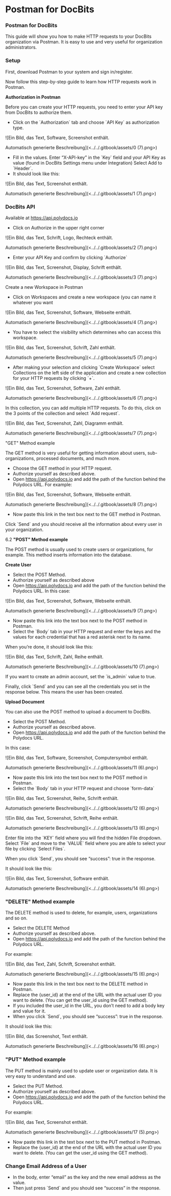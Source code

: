 # Postman for DocBits

### Postman for DocBits

This guide will show you how to make HTTP requests to your DocBits organization via Postman. It is easy to use and very useful for organization administrators.

### Setup

First, download Postman to your system and sign in/register.

Now follow this step-by-step guide to learn how HTTP requests work in Postman.

**Authorization in Postman**

Before you can create your HTTP requests, you need to enter your API key from DocBits to authorize them.

* Click on the \`Authorization\` tab and choose \`API Key\` as authorization type.

![Ein Bild, das Text, Software, Screenshot enthält.

Automatisch generierte Beschreibung](<../../.gitbook/assets/0 (7).png>)

* Fill in the values. Enter “X-API-key” in the \`Key\` field and your API Key as value (found in DocBits Settings menu under Integration) Select Add to \`Header\`.
* It should look like this:

![Ein Bild, das Text, Screenshot enthält.

Automatisch generierte Beschreibung](<../../.gitbook/assets/1 (7).png>)

### DocBits API

Available at https://api.polydocs.io

* Click on Authorize in the upper right corner

![Ein Bild, das Text, Schrift, Logo, Rechteck enthält.

Automatisch generierte Beschreibung](<../../.gitbook/assets/2 (7).png>)

* Enter your API Key and confirm by clicking \`Authorize\`

![Ein Bild, das Text, Screenshot, Display, Schrift enthält.

Automatisch generierte Beschreibung](<../../.gitbook/assets/3 (7).png>)

Create a new Workspace in Postman

* Click on Workspaces and create a new workspace (you can name it whatever you want

![Ein Bild, das Text, Screenshot, Software, Webseite enthält.

Automatisch generierte Beschreibung](<../../.gitbook/assets/4 (7).png>)

* You have to select the visibility which determines who can access this workspace.

![Ein Bild, das Text, Screenshot, Schrift, Zahl enthält.

Automatisch generierte Beschreibung](<../../.gitbook/assets/5 (7).png>)

* After making your selection and clicking \`Create Workspace\` select Collections on the left side of the application and create a new collection for your HTTP requests by clicking \`+\`.

![Ein Bild, das Text, Screenshot, Software, Zahl enthält.

Automatisch generierte Beschreibung](<../../.gitbook/assets/6 (7).png>)

In this collection, you can add multiple HTTP requests. To do this, click on the 3 points of the collection and select \`Add request\`.

![Ein Bild, das Text, Screenshot, Zahl, Diagramm enthält.

Automatisch generierte Beschreibung](<../../.gitbook/assets/7 (7).png>)

"GET" Method example

The GET method is very useful for getting information about users, sub-organizations, processed documents, and much more.

* Choose the GET method in your HTTP request.
* Authorize yourself as described above.
* Open https://api.polydocs.io and add the path of the function behind the Polydocs URL. For example:

![Ein Bild, das Text, Screenshot, Software, Webseite enthält.

Automatisch generierte Beschreibung](<../../.gitbook/assets/8 (7).png>)

* Now paste this link in the text box next to the GET method in Postman.

Click \`Send\` and you should receive all the information about every user in your organization.

6.2 **"POST" Method example**

The POST method is usually used to create users or organizations, for example. This method inserts information into the database.

**Create User**

* Select the POST Method.
* Authorize yourself as described above
* Open https://api.polydocs.io and add the path of the function behind the Polydocs URL. In this case:

![Ein Bild, das Text, Screenshot, Software, Webseite enthält.

Automatisch generierte Beschreibung](<../../.gitbook/assets/9 (7).png>)

* Now paste this link into the text box next to the POST method in Postman.
* Select the \`Body\` tab in your HTTP request and enter the keys and the values ​​for each credential that has a red asterisk next to its name.

When you’re done, it should look like this:

![Ein Bild, das Text, Schrift, Zahl, Reihe enthält.

Automatisch generierte Beschreibung](<../../.gitbook/assets/10 (7).png>)

If you want to create an admin account, set the \`is\_admin\` value to true.

Finally, click \`Send\` and you can see all the credentials you set in the response below. This means the user has been created.

**Upload Document**

You can also use the POST method to upload a document to DocBits.

* Select the POST Method.
* Authorize yourself as described above.
* Open https://api.polydocs.io and add the path of the function behind the Polydocs URL.

In this case:

![Ein Bild, das Text, Software, Screenshot, Computersymbol enthält.

Automatisch generierte Beschreibung](<../../.gitbook/assets/11 (6).png>)

* Now paste this link into the text box next to the POST method in Postman.
* Select the \`Body\` tab in your HTTP request and choose \`form-data\`

![Ein Bild, das Text, Screenshot, Reihe, Schrift enthält.

Automatisch generierte Beschreibung](<../../.gitbook/assets/12 (6).png>)

![Ein Bild, das Text, Screenshot, Schrift, Reihe enthält.

Automatisch generierte Beschreibung](<../../.gitbook/assets/13 (6).png>)

Enter file into the \`KEY\` field where you will find the hidden File dropdown. Select \`File\` and move to the \`VALUE\` field where you are able to select your file by clicking \`Select Files\`.

When you click \`Send\`, you should see “success”: true in the response.

It should look like this:

![Ein Bild, das Text, Screenshot, Software enthält.

Automatisch generierte Beschreibung](<../../.gitbook/assets/14 (6).png>)

### "DELETE" Method example

The DELETE method is used to delete, for example, users, organizations and so on.

* Select the DELETE Method
* Authorize yourself as described above.
* Open https://api.polydocs.io and add the path of the function behind the Polydocs URL.

For example:

![Ein Bild, das Text, Zahl, Schrift, Screenshot enthält.

Automatisch generierte Beschreibung](<../../.gitbook/assets/15 (6).png>)

* Now paste this link in the text box next to the DELETE method in Postman.
* Replace the {user\_id} at the end of the URL with the actual user ID you want to delete. (You can get the user\_id using the GET method).
* If you included the user\_id in the URL, you don’t need to add a body key and value for it.
* When you click \`Send\`, you should see “success”: true in the response.

It should look like this:

![Ein Bild, das Screenshot, Text enthält.

Automatisch generierte Beschreibung](<../../.gitbook/assets/16 (6).png>)

### "PUT" Method example

The PUT method is mainly used to update user or organization data. It is very easy to understand and use.

* Select the PUT Method.
* Authorize yourself as described above.
* Open https://api.polydocs.io and add the path of the function behind the Polydocs URL.

For example:

![Ein Bild, das Text, Screenshot enthält.

Automatisch generierte Beschreibung](<../../.gitbook/assets/17 (5).png>)

* Now paste this link in the text box next to the PUT method in Postman.
* Replace the {user\_id} at the end of the URL with the actual user ID you want to delete. (You can get the user\_id using the GET method).

### Change Email Address of a User

* In the body, enter “email” as the key and the new email address as the value.
* Then just press \`Send\` and you should see “success” in the response.
